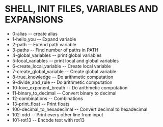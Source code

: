 # SHELL, INIT FILES, VARIABLES AND EXPANSIONS
 - 0-alias -- create alias
 - 1-hello_you -- Expand variable
 - 2-path -- Extend path variable
 - 3-paths -- Find number of paths in PATH
 - 4-global_variables -- print global variables
 - 5-local_variables -- print local and global variables
 - 6-create_local_variable -- Create local variable
 - 7-create_global_variable -- Create global variable
 - 8-true_knowledge -- Do arithmetic computation
 - 9-divide_and_rule -- Do arithmetic computation
 - 10-love_exponent_breath -- Do arithmetic computation
 - 11-binary_to_decimal -- Convert binary to decimal
 - 12-combinations -- Combinations
 - 13-print_float -- Print floats
 - 100-decimal_to_hexadecimal -- Convert decimal to hexadecimal
 - 102-odd -- Print every other line from input
 - 101-rot13 -- Encode text with rot13

